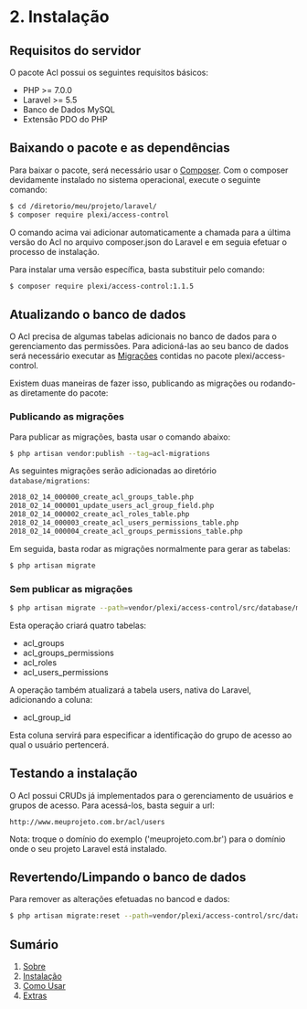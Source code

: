 # 2. Instalação

## Requisitos do servidor

O pacote Acl possui os seguintes requisitos básicos:

* PHP >= 7.0.0
* Laravel >= 5.5
* Banco de Dados MySQL
* Extensão PDO do PHP

## Baixando o pacote e as dependências

Para baixar o pacote, será necessário usar o [Composer](http://getcomposer.org/).
Com o composer devidamente instalado no sistema operacional, execute o seguinte comando: 

```bash
$ cd /diretorio/meu/projeto/laravel/
$ composer require plexi/access-control
```

O comando acima vai adicionar automaticamente a chamada para a última versão do Acl no 
arquivo composer.json do Laravel e em seguia efetuar o processo de instalação.

Para instalar uma versão específica, basta substituir pelo comando:

```bash
$ composer require plexi/access-control:1.1.5
```

## Atualizando o banco de dados 

O Acl precisa de algumas tabelas adicionais no banco de dados para o gerenciamento das permissões.
Para adicioná-las ao seu banco de dados será necessário executar as [Migrações](https://laravel.com/docs/5.6/migrations) 
contidas no pacote plexi/access-control.

Existem duas maneiras de fazer isso, publicando as migrações ou rodando-as diretamente do pacote:

### Publicando as migrações

Para publicar as migrações, basta usar o comando abaixo:

```bash
$ php artisan vendor:publish --tag=acl-migrations
```
As seguintes migrações serão adicionadas ao diretório `database/migrations`:

```bash
2018_02_14_000000_create_acl_groups_table.php
2018_02_14_000001_update_users_acl_group_field.php
2018_02_14_000002_create_acl_roles_table.php
2018_02_14_000003_create_acl_users_permissions_table.php
2018_02_14_000004_create_acl_groups_permissions_table.php
```

Em seguida, basta rodar as migrações normalmente para gerar as tabelas:

```bash
$ php artisan migrate
```

### Sem publicar as migrações

```bash
$ php artisan migrate --path=vendor/plexi/access-control/src/database/migrations
```

Esta operação criará quatro tabelas:

* acl_groups
* acl_groups_permissions
* acl_roles
* acl_users_permissions

A operação também atualizará a tabela users, nativa do Laravel, adicionando a coluna:

* acl_group_id

Esta coluna servirá para especificar a identificação do grupo de acesso ao qual o usuário pertencerá.

## Testando a instalação

O Acl possui CRUDs já implementados para o gerenciamento de usuários e grupos de acesso.
Para acessá-los, basta seguir a url:

```text
http://www.meuprojeto.com.br/acl/users
```

Nota: troque o domínio do exemplo ('meuprojeto.com.br') para o domínio onde o seu projeto Laravel está instalado.

## Revertendo/Limpando o banco de dados

Para remover as alterações efetuadas no bancod e dados:

```bash
$ php artisan migrate:reset --path=vendor/plexi/access-control/src/database/migrations
```

## Sumário

1. [Sobre](01-About.md)
2. [Instalação](02-Installation.md)
3. [Como Usar](03-Usage.md)
4. [Extras](04-Extras.md)
